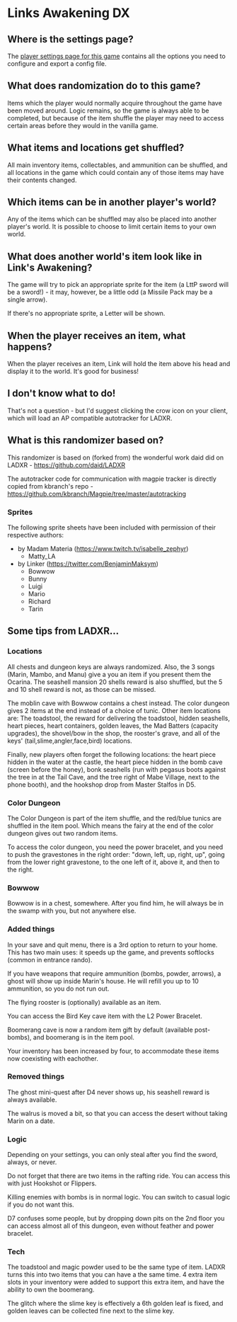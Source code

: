 # Links Awakening DX

## Where is the settings page?

The [player settings page for this game](../player-settings) contains all the options you need to configure and export a
config file.

## What does randomization do to this game?

Items which the player would normally acquire throughout the game have been moved around. Logic remains, so the game is
always able to be completed, but because of the item shuffle the player may need to access certain areas before they
would in the vanilla game.

## What items and locations get shuffled?

All main inventory items, collectables, and ammunition can be shuffled, and all locations in the game which could
contain any of those items may have their contents changed.

## Which items can be in another player's world?

Any of the items which can be shuffled may also be placed into another player's world. It is possible to choose to limit
certain items to your own world.

## What does another world's item look like in Link's Awakening?

The game will try to pick an appropriate sprite for the item (a LttP sword will be a sword!) - it may, however, be a little odd (a Missile Pack may be a single arrow).

If there's no appropriate sprite, a Letter will be shown.

## When the player receives an item, what happens?

When the player receives an item, Link will hold the item above his head and display it to the world. It's good for
business!

## I don't know what to do!

That's not a question - but I'd suggest clicking the crow icon on your client, which will load an AP compatible autotracker for LADXR.

## What is this randomizer based on?

This randomizer is based on (forked from) the wonderful work daid did on LADXR - https://github.com/daid/LADXR

The autotracker code for communication with magpie tracker is directly copied from kbranch's repo - https://github.com/kbranch/Magpie/tree/master/autotracking

### Sprites

The following sprite sheets have been included with permission of their respective authors:

* by Madam Materia (https://www.twitch.tv/isabelle_zephyr)
  * Matty_LA
* by Linker (https://twitter.com/BenjaminMaksym)
  * Bowwow
  * Bunny
  * Luigi
  * Mario
  * Richard
  * Tarin

## Some tips from LADXR...

<h3>Locations</h3>
<p>All chests and dungeon keys are always randomized. Also, the 3 songs (Marin, Mambo, and Manu) give a you an item if you present them the Ocarina. The seashell mansion 20 shells reward is also shuffled, but the 5 and 10 shell reward is not, as those can be missed.</p>
<p>The moblin cave with Bowwow contains a chest instead. The color dungeon gives 2 items at the end instead of a choice of tunic. Other item locations are: The toadstool, the reward for delivering the toadstool, hidden seashells, heart pieces, heart containers, golden leaves, the Mad Batters (capacity upgrades), the shovel/bow in the shop, the rooster's grave, and all of the keys' (tail,slime,angler,face,bird) locations.</p>
<p>Finally, new players often forget the following locations: the heart piece hidden in the water at the castle, the heart piece hidden in the bomb cave (screen before the honey), bonk seashells (run with pegasus boots against the tree in at the Tail Cave, and the tree right of Mabe Village, next to the phone booth), and the hookshop drop from Master Stalfos in D5.</p>

<h3>Color Dungeon</h3>
<p>The Color Dungeon is part of the item shuffle, and the red/blue tunics are shuffled in the item pool. Which means the fairy at the end of the color dungeon gives out two random items.</p>
<p>To access the color dungeon, you need the power bracelet, and you need to push the gravestones in the right order: "down, left, up, right, up", going from the lower right gravestone, to the one left of it, above it, and then to the right.</p>

<h3>Bowwow</h3>
<p>Bowwow is in a chest, somewhere. After you find him, he will always be in the swamp with you, but not anywhere else.</p>

<h3>Added things</h3>
<p>In your save and quit menu, there is a 3rd option to return to your home. This has two main uses: it speeds up the game, and prevents softlocks (common in entrance rando).</p>
<p>If you have weapons that require ammunition (bombs, powder, arrows), a ghost will show up inside Marin's house. He will refill you up to 10 ammunition, so you do not run out.</p>
<p>The flying rooster is (optionally) available as an item.</p>
<p>You can access the Bird Key cave item with the L2 Power Bracelet.</p>
<p>Boomerang cave is now a random item gift by default (available post-bombs), and boomerang is in the item pool.</p>
<p>Your inventory has been increased by four, to accommodate these items now coexisting with eachother.</p>

<h3>Removed things</h3>
<p>The ghost mini-quest after D4 never shows up, his seashell reward is always available.</p>
<p>The walrus is moved a bit, so that you can access the desert without taking Marin on a date.</p>

<h3>Logic</h3>
<p>Depending on your settings, you can only steal after you find the sword, always, or never.</p>
<p>Do not forget that there are two items in the rafting ride. You can access this with just Hookshot or Flippers.</p>
<p>Killing enemies with bombs is in normal logic. You can switch to casual logic if you do not want this.</p>
<p>D7 confuses some people, but by dropping down pits on the 2nd floor you can access almost all of this dungeon, even without feather and power bracelet.</p>

<h3>Tech</h3>
<p>The toadstool and magic powder used to be the same type of item. LADXR turns this into two items that you can have a the same time. 4 extra item slots in your inventory were added to support this extra item, and have the ability to own the boomerang.</p>
<p>The glitch where the slime key is effectively a 6th golden leaf is fixed, and golden leaves can be collected fine next to the slime key.</p>
